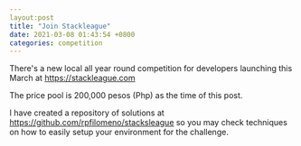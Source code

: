 ```yaml
---
layout:post
title: "Join Stackleague"
date: 2021-03-08 01:43:54 +0800
categories: competition
---
```

There's a new local all year round competition for developers launching this March at https://stackleague.com

The price pool is 200,000 pesos (Php) as the time of this post.

I have created a repository of solutions at https://github.com/rpfilomeno/stacksleague so you may check techniques on how to easily setup your environment for the challenge.